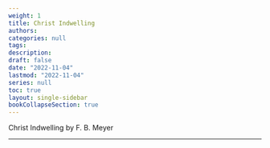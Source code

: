 ```yaml
---
weight: 1
title: Christ Indwelling
authors:
categories: null
tags:
description: 
draft: false
date: "2022-11-04"
lastmod: "2022-11-04"
series: null
toc: true
layout: single-sidebar
bookCollapseSection: true
---
```


Christ Indwelling by F. B. Meyer
<!--more-->
---


